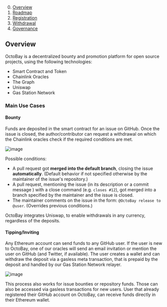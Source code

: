 0. [Overview](#Overview)
1. [Roadmap](ROADMAP.md)
2. [Registration](REGISTRATION.md)
3. [Withdrawal](WITHDRAWAL.md)
4. [Governance](GOVERNANCE.md)

## Overview

OctoBay is a decentralized bounty and promotion platform for open source projects, using the following technologies:

- Smart Contract and Token
- Chainlink Oracles
- The Graph
- Uniswap
- Gas Station Network

### Main Use Cases

#### Bounty

Funds are deposited in the smart contract for an issue on GitHub. Once the issue is closed, the author/contributor can request a withdrawal on which the Chainlink oracles check if the required conditions are met.

![image](https://user-images.githubusercontent.com/6792578/107638409-d6739200-6c6f-11eb-9833-ff94dedb57bc.png)

Possible conditions:

- A pull request got **merged into the default branch**, closing the issue **automatically**. (Default behavior if not specified otherwise by the maintainer of the issue's repository.)
- A pull request, mentioning the issue (in its description or a commit message ) with a close command (e.g. `closes #12`), got merged into a branch specified by the maintainer and the issue is closed.
- The maintainer comments on the issue in the form: `@OctoBay release to @user`. (Overrides previous conditions.)

OctoBay integrates Uniswap, to enable withdrawals in any currency, regardless of the deposits.

#### Tipping/Inviting

Any Ethereum account can send funds to any GitHub user. If the user is new to OctoBay, one of our oracles will send an email invitation or mention the user on GitHub (and Twitter, if available). The user creates a wallet and can withdraw the deposit via a gasless meta transaction, that is prepaid by the deposit and handled by our Gas Station Network relayer.

![image](https://user-images.githubusercontent.com/6792578/107783457-903f3100-6d4a-11eb-8ad2-87f680a8424b.png)

This process also works for issue bounties or repository funds. Those can also be accessed via gasless transactions for new users. User that already registered their GitHub account on OctoBay, can receive funds directly in their Ethereum wallet.
